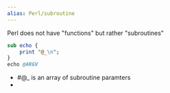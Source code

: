 ```yaml
---
alias: Perl/subroutine
---
```



Perl does not have "functions" but rather "subroutines"
```perl
sub echo { 
	print "@_\n";
} 
echo @ARGV
```
- #@_ is an array of subroutine paramters
- 